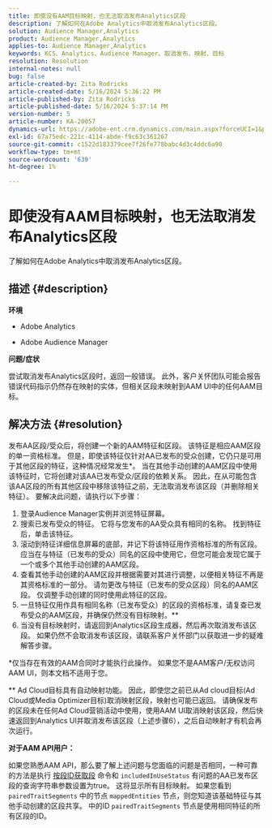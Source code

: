 ```yaml
---
title: 即使没有AAM目标映射，也无法取消发布Analytics区段
description: 了解如何在Adobe Analytics中取消发布Analytics区段。
solution: Audience Manager,Analytics
product: Audience Manager,Analytics
applies-to: Audience Manager,Analytics
keywords: KCS、Analytics、Audience Manager、取消发布、映射、目标
resolution: Resolution
internal-notes: null
bug: false
article-created-by: Zita Rodricks
article-created-date: 5/16/2024 5:36:22 PM
article-published-by: Zita Rodricks
article-published-date: 5/16/2024 5:37:14 PM
version-number: 5
article-number: KA-20057
dynamics-url: https://adobe-ent.crm.dynamics.com/main.aspx?forceUCI=1&pagetype=entityrecord&etn=knowledgearticle&id=5c5b09cb-aa13-ef11-9f89-6045bd0298d4
exl-id: 67a75edc-221c-4114-abde-f9c63c361267
source-git-commit: c1522d183379cee7f26fe778babc4d3c4ddc6a90
workflow-type: tm+mt
source-wordcount: '639'
ht-degree: 1%

---
```


# 即使没有AAM目标映射，也无法取消发布Analytics区段


了解如何在Adobe Analytics中取消发布Analytics区段。

## 描述 {#description}


<b>环境</b>

- Adobe Analytics

- Adobe Audience Manager

<b>问题/症状</b>

尝试取消发布Analytics区段时，返回一般错误。 此外，客户关怀团队可能会报告错误代码指示仍然存在映射的实体，但相关区段未映射到AAM UI中的任何AAM目标。


## 解决方法 {#resolution}


发布AA区段/受众后，将创建一个新的AAM特征和区段。 该特征是相应AAM区段的单一资格标准。 但是，即使该特征仅针对AA已发布的受众创建，它仍只是可用于其他区段的特征，这种情况经常发生\*。 当在其他手动创建的AAM区段中使用该特征时，它将创建对该AA已发布受众/区段的依赖关系。 因此，在从可能包含该AA区段的所有其他区段中移除该特征之前，无法取消发布该区段（并删除相关特征）。 要解决此问题，请执行以下步骤：

1. 登录Audience Manager实例并浏览特征屏幕。
2. 搜索已发布受众的特征。 它将与您发布的AA受众具有相同的名称。 找到特征后，单击该特征。
3. 滚动到特征详细信息屏幕的底部，并记下将该特征用作资格标准的所有区段。 应当在与特征（已发布的受众）同名的区段中使用它，但您可能会发现它属于一个或多个其他手动创建的AAM区段。
4. 查看其他手动创建的AAM区段并根据需要对其进行调整，以便相关特征不再是其资格标准的一部分。 请勿更改与特征（已发布的受众区段）同名的AAM区段。 仅调整手动创建的同时使用此特征的区段。
5. 一旦特征仅用作具有相同名称（已发布受众）的区段的资格标准，请复查已发布受众的AAM区段，并确保仍然没有目标映射。\*\*
6. 当没有目标映射时，请返回到Analytics区段生成器，然后再次取消发布该区段。 如果仍然不会取消发布该区段，请联系客户关怀部门以获取进一步的疑难解答步骤。


\*仅当存在有效的AAM合同时才能执行此操作。 如果您不是AAM客户/无权访问AAM UI，则本文档不适用于您。

\*\* Ad Cloud目标具有自动映射功能。 因此，即使您之前已从Ad cloud目标(Ad Cloud或Media Optimizer目标)取消映射区段，映射也可能已返回。 请确保发布的区段未在任何Ad Cloud营销活动中使用，使用AAM UI取消映射该区段，然后快速返回到Analytics UI并取消发布该区段（上述步骤6），之后自动映射才有机会再次运行。

<b>对于AAM API用户：</b>

如果您熟悉AAM API，那么要了解上述问题与您面临的问题是否相同，一种可靠的方法是执行 [按段ID获取段](https://bank.demdex.com/portal/swagger/index.html#/Segments%20API/get_segments__sid_) 命令和 `includedInUseStatus` 有问题的AA已发布区段的查询字符串参数设置为true。 这将显示所有目标映射。 如果您看到 `pairedTraitSegments` 中的节点 `mappedEntities` 节点，则您知道该基础特征与其他手动创建的区段共享。 中的ID `pairedTraitSegments` 节点是使用相同特征的所有区段的ID。
